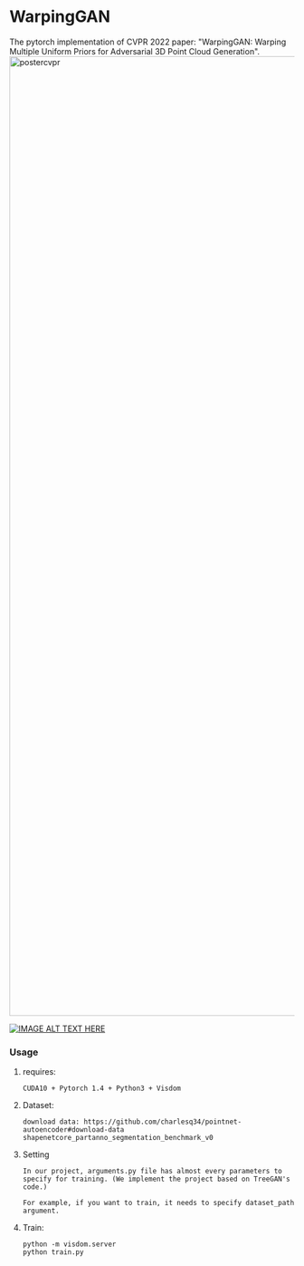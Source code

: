 # WarpingGAN
The pytorch implementation of CVPR 2022 paper: "WarpingGAN: Warping Multiple Uniform Priors for Adversarial 3D Point Cloud Generation".
<img width="1693" alt="postercvpr" src="https://user-images.githubusercontent.com/101309618/171564261-f9925b93-985f-4ddc-86cc-f6b8a9988330.png">


[![IMAGE ALT TEXT HERE](https://img.youtube.com/vi/3x0UckQHCDg/0.jpg)](https://www.youtube.com/watch?v=3x0UckQHCDg)

### Usage

1. requires:

   ```
   CUDA10 + Pytorch 1.4 + Python3 + Visdom
   ```

2. Dataset:

   ```
   download data: https://github.com/charlesq34/pointnet-autoencoder#download-data
   shapenetcore_partanno_segmentation_benchmark_v0
   ```

3. Setting
   ```
   In our project, arguments.py file has almost every parameters to specify for training. (We implement the project based on TreeGAN's code.)

   For example, if you want to train, it needs to specify dataset_path argument.
   ```

4. Train:
   ```
   python -m visdom.server
   python train.py
   ```
